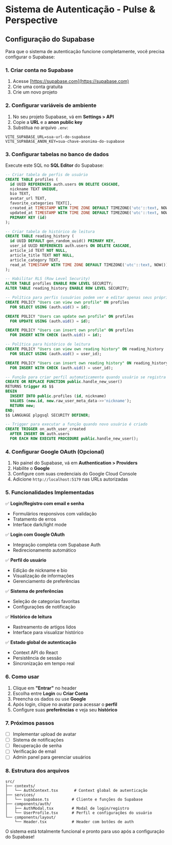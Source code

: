 # Sistema de Autenticação - Pulse & Perspective

## Configuração do Supabase

Para que o sistema de autenticação funcione completamente, você precisa configurar o Supabase:

### 1. Criar conta no Supabase

1. Acesse [https://supabase.com](https://supabase.com)
2. Crie uma conta gratuita
3. Crie um novo projeto

### 2. Configurar variáveis de ambiente

1. No seu projeto Supabase, vá em **Settings > API**
2. Copie a **URL** e a **anon public key**
3. Substitua no arquivo `.env`:

```env
VITE_SUPABASE_URL=sua-url-do-supabase
VITE_SUPABASE_ANON_KEY=sua-chave-anonima-do-supabase
```

### 3. Configurar tabelas no banco de dados

Execute este SQL no **SQL Editor** do Supabase:

```sql
-- Criar tabela de perfis de usuário
CREATE TABLE profiles (
  id UUID REFERENCES auth.users ON DELETE CASCADE,
  nickname TEXT UNIQUE,
  bio TEXT,
  avatar_url TEXT,
  favorite_categories TEXT[],
  created_at TIMESTAMP WITH TIME ZONE DEFAULT TIMEZONE('utc'::text, NOW()) NOT NULL,
  updated_at TIMESTAMP WITH TIME ZONE DEFAULT TIMEZONE('utc'::text, NOW()) NOT NULL,
  PRIMARY KEY (id)
);

-- Criar tabela de histórico de leitura
CREATE TABLE reading_history (
  id UUID DEFAULT gen_random_uuid() PRIMARY KEY,
  user_id UUID REFERENCES auth.users ON DELETE CASCADE,
  article_id TEXT NOT NULL,
  article_title TEXT NOT NULL,
  article_category TEXT,
  read_at TIMESTAMP WITH TIME ZONE DEFAULT TIMEZONE('utc'::text, NOW()) NOT NULL
);

-- Habilitar RLS (Row Level Security)
ALTER TABLE profiles ENABLE ROW LEVEL SECURITY;
ALTER TABLE reading_history ENABLE ROW LEVEL SECURITY;

-- Política para perfis (usuários podem ver e editar apenas seus próprios perfis)
CREATE POLICY "Users can view own profile" ON profiles
  FOR SELECT USING (auth.uid() = id);

CREATE POLICY "Users can update own profile" ON profiles
  FOR UPDATE USING (auth.uid() = id);

CREATE POLICY "Users can insert own profile" ON profiles
  FOR INSERT WITH CHECK (auth.uid() = id);

-- Política para histórico de leitura
CREATE POLICY "Users can view own reading history" ON reading_history
  FOR SELECT USING (auth.uid() = user_id);

CREATE POLICY "Users can insert own reading history" ON reading_history
  FOR INSERT WITH CHECK (auth.uid() = user_id);

-- Função para criar perfil automaticamente quando usuário se registra
CREATE OR REPLACE FUNCTION public.handle_new_user()
RETURNS trigger AS $$
BEGIN
  INSERT INTO public.profiles (id, nickname)
  VALUES (new.id, new.raw_user_meta_data->>'nickname');
  RETURN new;
END;
$$ LANGUAGE plpgsql SECURITY DEFINER;

-- Trigger para executar a função quando novo usuário é criado
CREATE TRIGGER on_auth_user_created
  AFTER INSERT ON auth.users
  FOR EACH ROW EXECUTE PROCEDURE public.handle_new_user();
```

### 4. Configurar Google OAuth (Opcional)

1. No painel do Supabase, vá em **Authentication > Providers**
2. Habilite o **Google**
3. Configure com suas credenciais do Google Cloud Console
4. Adicione `http://localhost:5179` nas URLs autorizadas

### 5. Funcionalidades Implementadas

✅ **Login/Registro com email e senha**
- Formulários responsivos com validação
- Tratamento de erros
- Interface dark/light mode

✅ **Login com Google OAuth** 
- Integração completa com Supabase Auth
- Redirecionamento automático

✅ **Perfil do usuário**
- Edição de nickname e bio
- Visualização de informações
- Gerenciamento de preferências

✅ **Sistema de preferências**
- Seleção de categorias favoritas
- Configurações de notificação

✅ **Histórico de leitura**
- Rastreamento de artigos lidos
- Interface para visualizar histórico

✅ **Estado global de autenticação**
- Context API do React
- Persistência de sessão
- Sincronização em tempo real

### 6. Como usar

1. Clique em **"Entrar"** no header
2. Escolha entre **Login** ou **Criar Conta**
3. Preencha os dados ou use **Google**
4. Após login, clique no avatar para acessar o **perfil**
5. Configure suas **preferências** e veja seu **histórico**

### 7. Próximos passos

- [ ] Implementar upload de avatar
- [ ] Sistema de notificações
- [ ] Recuperação de senha
- [ ] Verificação de email
- [ ] Admin panel para gerenciar usuários

### 8. Estrutura dos arquivos

```
src/
├── contexts/
│   └── AuthContext.tsx       # Context global de autenticação
├── services/
│   └── supabase.ts          # Cliente e funções do Supabase
├── components/auth/
│   ├── AuthModal.tsx        # Modal de login/registro
│   └── UserProfile.tsx      # Perfil e configurações do usuário
└── components/layout/
    └── Header.tsx           # Header com botões de auth
```

O sistema está totalmente funcional e pronto para uso após a configuração do Supabase!
